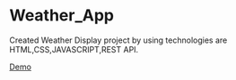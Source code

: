 # Weather_App
Created Weather Display project by using technologies are HTML,CSS,JAVASCRIPT,REST API.


[Demo](https://aruns200108.github.io/Weather_App/)
